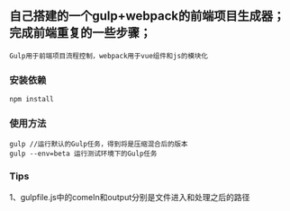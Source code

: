 ## 自己搭建的一个gulp+webpack的前端项目生成器；完成前端重复的一些步骤；
	
	Gulp用于前端项目流程控制，webpack用于vue组件和js的模块化

### 安装依赖
```nodejs
npm install
```

### 使用方法
```nodejs
gulp //运行默认的Gulp任务，得到将是压缩混合后的版本
gulp --env=beta 运行测试环境下的Gulp任务
```

### Tips
1、gulpfile.js中的comeIn和output分别是文件进入和处理之后的路径